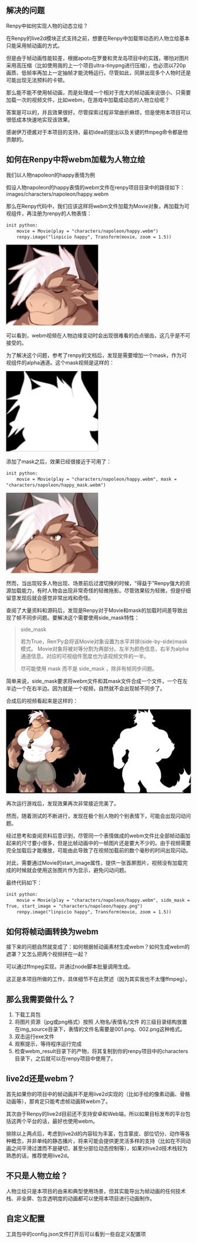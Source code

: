 ## 解决的问题

Renpy中如何实现人物的动态立绘？

在Renpy的live2d模块正式支持之前，想要在Renpy中加载带动态的人物立绘基本只能采用帧动画的方式。

但是由于帧动画性能较差，根据apoto在罗曼和灵龙岛项目中的实践，哪怕对图片采用高压缩（比如使用我的上一个项目ultra-tinypng进行压缩），也必须以720p画质、低帧率再加上一定抽帧才能流畅运行。尽管如此，同屏出现多个人物时还是可能出现无法预料的卡顿。

那么能不能不使用帧动画，而是处理成一个相对于庞大的帧动画来说很小、只需要加载一次的视频文件，比如webm，在游戏中加载成动态的人物立绘呢？

答案是可以的，并且效果很好。尽管探索过程非常曲折麻烦，但是使用本项目可以很低成本快速地实现该效果。

感谢伊万德酱对于本项目的支持，最初idea的提出以及关键的ffmpeg命令都是他贡献的。

## 如何在Renpy中将webm加载为人物立绘

我们以人物napoleon的happy表情为例

假设人物napoleon的happy表情的webm文件在renpy项目目录中的路径如下：images/characters/napoleon/happy.webm

那么在Renpy代码中，我们应该这样将webm文件加载为Movie对象，再加载为可视组件，再注册为renpy的人物表情：

```
init python:
    movie = Movie(play = "characters/napoleon/happy.webm")
    renpy.image("linpicio happy", Transform(movie, zoom = 1.5))
```

![image](/readme_assets/1.gif)

可以看到，webm视频在人物边缘变动时会出现很难看的白点锯齿，这几乎是不可接受的。

为了解决这个问题，参考了renpy的文档后，发现是需要增加一个mask，作为可视组件的alpha通道。这个mask视频是这样的：

![image](/readme_assets/2.gif)

添加了mask之后，效果已经很接近于可用了：

```
init python:
    movie = Movie(play = "characters/napoleon/happy.webm", mask = "characters/napoleon/happy_mask.webm")
```

![image](/readme_assets/3.gif)

然而，当出现较多人物出现、场景前后过渡切换的时候，“得益于”Renpy强大的资源加载能力，有时人物会出现非常奇怪的轻微拖影。尽管效果较为轻微，但是仔细留意发现后就会感觉非常出戏和奇怪。

查阅了大量资料和源码后，发现是Renpy对于Movie和mask的加载时间差导致出现了帧不同步问题。要解决这个需要使用side_mask特性：

> side_mask
> 
> 若为True，Ren’Py会将该Movie对象设置为水平并排(side-by-side)mask模式。 Movie对象将被对等分割为两部分。左半为颜色信息，右半为alpha通道信息。对应的可视组件宽度也为该视频文件的一半。
> 
> 尽可能使用 mask 而不是 side_mask ，除非有帧同步问题。

简单来说，side_mask要求将webm文件和其mask文件合成一个文件，一个在左半边一个在右半边。因为就是一个视频，自然就不会出现帧不同步了。

合成后的视频看起来是这样的：

![image](/readme_assets/4.png)

再次运行游戏后，发现效果再次非常接近完美了。

然而，随着测试的不断进行，发现在极个别人物的个别表情下，可能会出现闪动问题。

经过思考和查阅资料后意识到，尽管同一个表情做成的webm文件比全部帧动画加起来的尺寸要小很多，但是比帧动画中的一帧图片还是要大不少的。由于视频需要完全加载后才能播放，可能由此导致了在视频加载前的数个毫秒的时间出现闪动。

对此，需要通过Movie的start_image属性，提供一张首屏图片，视频没有加载完成的时候就会使用这张图片作为显示，避免闪动问题。

最终代码如下：

```
init python:
    movie = Movie(play = "characters/napoleon/happy.webm", side_mask = True, start_image = "characters/napoleon/happy.png")
    renpy.image("linpicio happy", Transform(movie, zoom = 1.5))
```

## 如何将帧动画转换为webm

接下来的问题自然就变成了：如何根据帧动画素材生成webm？如何生成webm的遮罩？又怎么把两个视频拼在一起？

可以通过ffmpeg实现，并通过node脚本批量调用生成。

这正是本项目所做的工作，具体细节不在此赘述（因为其实我也不太懂ffmpeg）。

## 那么我需要做什么？

1. 下载工具包
2. 将图片资源（jpg或png格式）按照 人物名/表情名/文件 的三级目录结构放置在img_source目录下，表情的文件名需要是001.png、002.png这种格式。
3. 双击运行exe文件
4. 观察提示，等待程序运行完成
5. 检查webm_result目录下的产物，将其复制到你的renpy项目中的characters目录下，之后就可以在renpy项目中使用了。


## live2d还是webm？

首先如果你的项目中的帧动画并不是用live2d实现的（比如手绘的像素动画、骨骼动画等），那肯定只能考虑帧动画转webm了。

其次由于Renpy的live2d目前还不支持安卓和Web端，所以如果目标发布的平台包括这两个平台的话，最好也使用webm。

排除以上两点后，考虑到live2d的内容较为丰富，包含蒙皮、部位切分、动作等各种概念，并非单纯的静态播片，将来可能会提供更灵活多样的支持（比如在不同动画之间平滑过渡而不是硬切，甚至分部位动态控制等），如果对live2d技术栈较为熟悉的话，推荐使用live2d。


## 不只是人物立绘？

人物立绘只是本项目的由来和典型使用场景，但其实能导出为帧动画的任何技术栈、非全屏、包含透明度的动画都可以使用本项目进行动画制作。

## 自定义配置

工具包中的config.json文件打开后可以看到一些自定义配置项